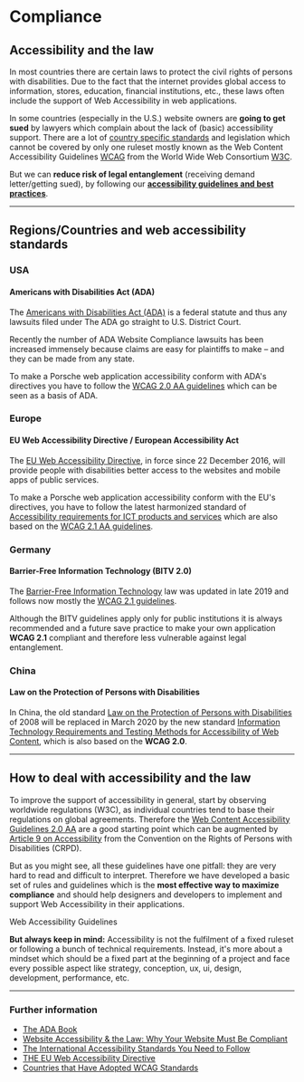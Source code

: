 # Compliance

## Accessibility and the law
In most countries there are certain laws to protect the civil rights of persons with disabilities. 
Due to the fact that the internet provides global access to information, stores, education, financial institutions, etc., these laws often include the support of Web Accessibility in web applications.

In some countries (especially in the U.S.) website owners are **going to get sued** by lawyers which complain about the lack of (basic) accessibility support. 
There are a lot of [country specific standards](https://www.w3.org/WAI/policies/) and legislation which cannot be covered by only one ruleset mostly known as the Web Content Accessibility Guidelines [WCAG](https://www.w3.org/WAI/standards-guidelines/wcag/) from the World Wide Web Consortium [W3C](https://www.w3.org/). 

But we can **reduce risk of legal entanglement** (receiving demand letter/getting sued), by following our **[accessibility guidelines and best practices](#/accessibility/guidelines)**.

--- 

## Regions/Countries and web accessibility standards

### USA 

#### Americans with Disabilities Act (ADA)
The [Americans with Disabilities Act (ADA)](https://www.ada.gov/) is a federal statute and thus any lawsuits filed under The ADA go straight to U.S. District Court. 

Recently the number of ADA Website Compliance lawsuits has been increased immensely because claims are easy for plaintiffs to make – and they can be made from any state.

To make a Porsche web application accessibility conform with ADA's directives you have to follow the [WCAG 2.0 AA guidelines](https://www.w3.org/TR/WCAG20/) which can be seen as a basis of ADA.

### Europe

#### EU Web Accessibility Directive / European Accessibility Act
The [EU Web Accessibility Directive](https://eur-lex.europa.eu/legal-content/EN/TXT/?uri=uriserv:OJ.L_.2016.327.01.0001.01.ENG), in force since 22 December 2016, will provide people with disabilities better access to the websites and mobile apps of public services.

To make a Porsche web application accessibility conform with the EU's directives, you have to follow the latest harmonized standard of [Accessibility requirements for ICT products and services](https://www.etsi.org/deliver/etsi_en/301500_301599/301549/02.01.02_60/en_301549v020102p.pdf) which are also based on the [WCAG 2.1 AA guidelines](https://www.w3.org/TR/WCAG21/).

### Germany

#### Barrier-Free Information Technology (BITV 2.0)
The [Barrier-Free Information Technology](https://www.gesetze-im-internet.de/bitv_2_0/index.html) law was updated in late 2019 and follows now mostly the [WCAG 2.1 guidelines](https://www.w3.org/TR/WCAG21/).

Although the BITV guidelines apply only for public institutions it is always recommended and a future save practice to make your own application **WCAG 2.1** compliant and therefore less vulnerable against legal entanglement.

### China

#### Law on the Protection of Persons with Disabilities
In China, the old standard [Law on the Protection of Persons with Disabilities](http://www.cdpf.org.cn/english/Resources/lawsregulations/201603/t20160303_542879.shtml) of 2008 will be replaced in March 2020 by the new standard [Information Technology Requirements and Testing Methods for Accessibility of Web Content](https://www.w3.org/blog/2020/02/updated-chinese-accessibility-standard/), which is also based on the **WCAG 2.0**.

--- 

## How to deal with accessibility and the law
To improve the support of accessibility in general, start by observing worldwide regulations (W3C), as individual countries tend to base their regulations on global agreements. 
Therefore the [Web Content Accessibility Guidelines 2.0 AA](https://www.w3.org/TR/WCAG20/) are a good starting point which can be augmented by [Article 9 on Accessibility](https://www.un.org/development/desa/disabilities/convention-on-the-rights-of-persons-with-disabilities/article-9-accessibility.html) from the Convention on the Rights of Persons with Disabilities (CRPD).

But as you might see, all these guidelines have one pitfall: they are very hard to read and difficult to interpret. Therefore we have developed a basic set of rules and guidelines which is the **most effective way to maximize compliance** and should help designers and developers to implement and support Web Accessibility in their applications.

<p-link href="#/accessibility/guidelines">Web Accessibility Guidelines</p-link>

**But always keep in mind:** Accessibility is not the fulfilment of a fixed ruleset or following a bunch of technical requirements. Instead, it's more about a mindset which should be a fixed part at the beginning of a project and face every possible aspect like strategy, conception, ux, ui, design, development, performance, etc. 

--- 

### Further information
* [The ADA Book](https://adabook.com/)
* [Website Accessibility & the Law: Why Your Website Must Be Compliant](https://www.searchenginejournal.com/website-accessibility-law/285199)
* [The International Accessibility Standards You Need to Follow](https://www.telerik.com/blogs/the-international-accessibility-standards-you-need-to-follow)
* [THE EU Web Accessibility Directive](https://ec.europa.eu/digital-single-market/en/web-accessibility)
* [Countries that Have Adopted WCAG Standards](https://www.3playmedia.com/2017/08/22/countries-that-have-adopted-wcag-standards-map/)
